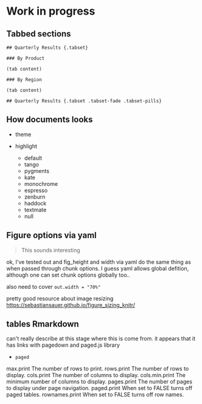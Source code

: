 # Work in progress


## Tabbed sections

```
## Quarterly Results {.tabset}

### By Product

(tab content)

### By Region

(tab content)
```

```
## Quarterly Results {.tabset .tabset-fade .tabset-pills}
```

## How documents looks

- theme

- highlight

    - default
    - tango
    - pygments
    - kate
    - monochrome
    - espresso
    - zenburn
    - haddock
    - textmate
    - null

## Figure options via yaml

> This sounds interesting

ok, I've tested out and fig_height and width via yaml do the same thing as when passed through chunk options. I guess yaml allows global defition, although one can set chunk options globally too..

also need to cover `out.width = "70%"`

pretty good resource about image resizing https://sebastiansauer.github.io/figure_sizing_knitr/

## tables Rmarkdown

can't really describe at this stage where this is come from. it appears that it has links with pagedown and paged.js library

- `paged`

max.print	The number of rows to print.
rows.print	The number of rows to display.
cols.print	The number of columns to display.
cols.min.print	The minimum number of columns to display.
pages.print	The number of pages to display under page navigation.
paged.print	When set to FALSE turns off paged tables.
rownames.print	When set to FALSE turns off row names.
